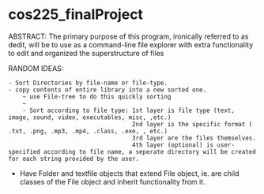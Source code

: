 # cos225_finalProject

ABSTRACT:
  The primary purpose of this program, ironically referred to as dedit, will be to use as a command-line file explorer
  with extra functionality to edit and organized the superstructure of files
  
  
  RANDOM IDEAS:
  
    - Sort Directories by file-name or file-type. 
    - copy contents of entire library into a new sorted one.
        ~ use File-tree to do this quickly sorting
        ~ 
        - Sort according to file type: 1st layer is file type (text, image, sound, video, executables, misc, ,etc.)    
                                       2nd layer is the specific format ( .txt, .png, .mp3, .mp4, .class, .exe, , etc.)
                                       3rd layer are the files themselves. 
                                       4th layer (optional) is user-specified according to file name, a seperate directory will be created for each string provided by the user. 
        
   - Have Folder and textfile objects that extend File object, ie. are child classes of the File object and inherit functionality from it. 
